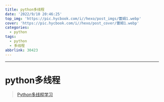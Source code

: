 ```yaml
---
title: python多线程
date: '2022/9/10 20:46:25'
top_img: 'https://pic.hycbook.com/i//hexo/post_imgs/蕾姆1.webp'
cover: 'https://pic.hycbook.com/i//hexo/post_cover/蕾姆1.webp'
categories:
  - python
tags:
  - python
  - 多线程
abbrlink: 30423
---
```


---



# python多线程

> [Python多线程学习](https://www.jianshu.com/p/216bb40e9570)

